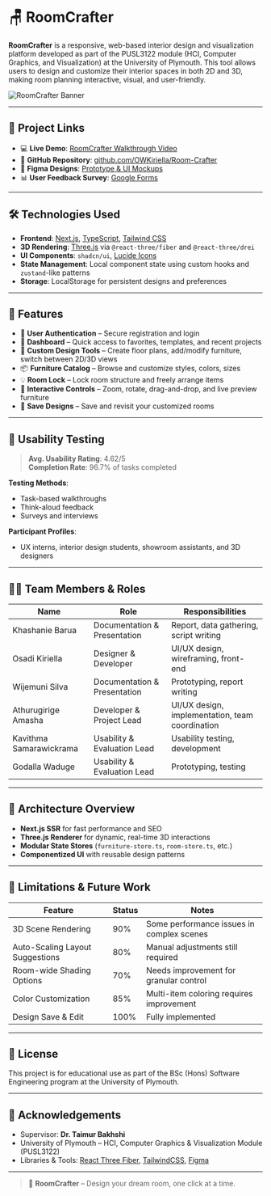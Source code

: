 # 🪑 RoomCrafter

**RoomCrafter** is a responsive, web-based interior design and visualization platform developed as part of the PUSL3122 module (HCI, Computer Graphics, and Visualization) at the University of Plymouth. This tool allows users to design and customize their interior spaces in both 2D and 3D, making room planning interactive, visual, and user-friendly.

![RoomCrafter Banner](https://your-screenshot-link-here.com) <!-- Optional: Add banner or screenshot -->

---

## 🔗 Project Links

- 💻 **Live Demo**: [RoomCrafter Walkthrough Video](https://youtu.be/DfN9FkOeAkE)
- 📁 **GitHub Repository**: [github.com/OWKiriella/Room-Crafter](https://github.com/kavithmasamadinie/RoomCrafter-Interactive-3D-Room-Design-Platform)
- 🎨 **Figma Designs**: [Prototype & UI Mockups](https://www.figma.com/design/pPP0mpemku7xJsGNt1kGXm/HCI?node-id=0-1)
- 📊 **User Feedback Survey**: [Google Forms](https://forms.gle/HupbcaCpYFjVjMW79)

---

## 🛠️ Technologies Used

- **Frontend**: [Next.js](https://nextjs.org/), [TypeScript](https://www.typescriptlang.org/), [Tailwind CSS](https://tailwindcss.com/)
- **3D Rendering**: [Three.js](https://threejs.org/) via `@react-three/fiber` and `@react-three/drei`
- **UI Components**: `shadcn/ui`, [Lucide Icons](https://lucide.dev/)
- **State Management**: Local component state using custom hooks and `zustand`-like patterns
- **Storage**: LocalStorage for persistent designs and preferences

---

## 🎯 Features

- 🔐 **User Authentication** – Secure registration and login
- 🏡 **Dashboard** – Quick access to favorites, templates, and recent projects
- 🎨 **Custom Design Tools** – Create floor plans, add/modify furniture, switch between 2D/3D views
- 📦 **Furniture Catalog** – Browse and customize styles, colors, sizes
- 💡 **Room Lock** – Lock room structure and freely arrange items
- 🧭 **Interactive Controls** – Zoom, rotate, drag-and-drop, and live preview furniture
- 💾 **Save Designs** – Save and revisit your customized rooms

---

## 🧪 Usability Testing

> **Avg. Usability Rating**: 4.62/5  
> **Completion Rate**: 96.7% of tasks completed

**Testing Methods**:
- Task-based walkthroughs
- Think-aloud feedback
- Surveys and interviews

**Participant Profiles**:
- UX interns, interior design students, showroom assistants, and 3D designers

---

## 👩‍💻 Team Members & Roles

| Name                  | Role                          | Responsibilities                              |
|-----------------------|-------------------------------|-----------------------------------------------|
| Khashanie Barua       | Documentation & Presentation  | Report, data gathering, script writing        |
| Osadi Kiriella        | Designer & Developer          | UI/UX design, wireframing, front-end          |
| Wijemuni Silva        | Documentation & Presentation  | Prototyping, report writing                   |
| Athurugirige Amasha   | Developer & Project Lead      | UI/UX design, implementation, team coordination |
| Kavithma Samarawickrama | Usability & Evaluation Lead | Usability testing, development                |
| Godalla Waduge        | Usability & Evaluation Lead   | Prototyping, testing                          |

---

## 🧭 Architecture Overview

- **Next.js SSR** for fast performance and SEO
- **Three.js Renderer** for dynamic, real-time 3D interactions
- **Modular State Stores** (`furniture-store.ts`, `room-store.ts`, etc.)
- **Componentized UI** with reusable design patterns

---

## 🧱 Limitations & Future Work

| Feature                             | Status     | Notes |
|-------------------------------------|------------|-------|
| 3D Scene Rendering                  | 90%        | Some performance issues in complex scenes |
| Auto-Scaling Layout Suggestions     | 80%        | Manual adjustments still required         |
| Room-wide Shading Options          | 70%        | Needs improvement for granular control    |
| Color Customization                | 85%        | Multi-item coloring requires improvement  |
| Design Save & Edit                 | 100%       | Fully implemented                         |

---

## 📜 License

This project is for educational use as part of the BSc (Hons) Software Engineering program at the University of Plymouth.

---

## 📣 Acknowledgements

- Supervisor: **Dr. Taimur Bakhshi**
- University of Plymouth – HCI, Computer Graphics & Visualization Module (PUSL3122)
- Libraries & Tools: [React Three Fiber](https://docs.pmnd.rs/react-three-fiber), [TailwindCSS](https://tailwindcss.com), [Figma](https://figma.com)

---

> 🚀 **RoomCrafter** – Design your dream room, one click at a time.

